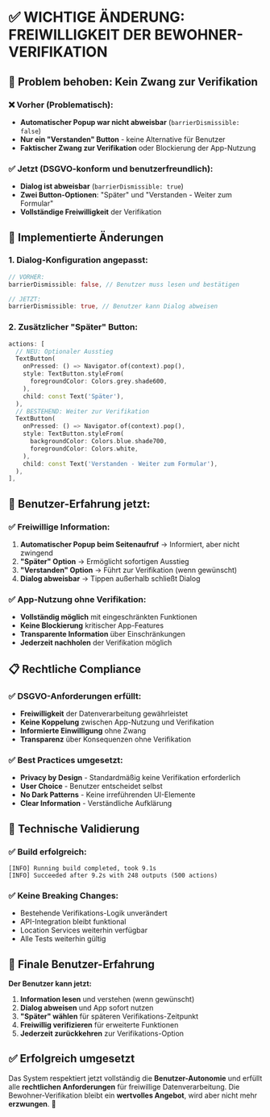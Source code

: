 # ✅ WICHTIGE ÄNDERUNG: FREIWILLIGKEIT DER BEWOHNER-VERIFIKATION

## 🎯 Problem behoben: Kein Zwang zur Verifikation

### ❌ Vorher (Problematisch):

- **Automatischer Popup war nicht abweisbar** (`barrierDismissible: false`)
- **Nur ein "Verstanden" Button** - keine Alternative für Benutzer
- **Faktischer Zwang zur Verifikation** oder Blockierung der App-Nutzung

### ✅ Jetzt (DSGVO-konform und benutzerfreundlich):

- **Dialog ist abweisbar** (`barrierDismissible: true`)
- **Zwei Button-Optionen**: "Später" und "Verstanden - Weiter zum Formular"
- **Vollständige Freiwilligkeit** der Verifikation

## 🔧 Implementierte Änderungen

### 1. Dialog-Konfiguration angepasst:

```dart
// VORHER:
barrierDismissible: false, // Benutzer muss lesen und bestätigen

// JETZT:
barrierDismissible: true, // Benutzer kann Dialog abweisen
```

### 2. Zusätzlicher "Später" Button:

```dart
actions: [
  // NEU: Optionaler Ausstieg
  TextButton(
    onPressed: () => Navigator.of(context).pop(),
    style: TextButton.styleFrom(
      foregroundColor: Colors.grey.shade600,
    ),
    child: const Text('Später'),
  ),
  // BESTEHEND: Weiter zur Verifikation
  TextButton(
    onPressed: () => Navigator.of(context).pop(),
    style: TextButton.styleFrom(
      backgroundColor: Colors.blue.shade700,
      foregroundColor: Colors.white,
    ),
    child: const Text('Verstanden - Weiter zum Formular'),
  ),
],
```

## 🎯 Benutzer-Erfahrung jetzt:

### ✅ Freiwillige Information:

1. **Automatischer Popup beim Seitenaufruf** → Informiert, aber nicht zwingend
2. **"Später" Option** → Ermöglicht sofortigen Ausstieg
3. **"Verstanden" Option** → Führt zur Verifikation (wenn gewünscht)
4. **Dialog abweisbar** → Tippen außerhalb schließt Dialog

### ✅ App-Nutzung ohne Verifikation:

- **Vollständig möglich** mit eingeschränkten Funktionen
- **Keine Blockierung** kritischer App-Features
- **Transparente Information** über Einschränkungen
- **Jederzeit nachholen** der Verifikation möglich

## 📋 Rechtliche Compliance

### ✅ DSGVO-Anforderungen erfüllt:

- **Freiwilligkeit** der Datenverarbeitung gewährleistet
- **Keine Koppelung** zwischen App-Nutzung und Verifikation
- **Informierte Einwilligung** ohne Zwang
- **Transparenz** über Konsequenzen ohne Verifikation

### ✅ Best Practices umgesetzt:

- **Privacy by Design** - Standardmäßig keine Verifikation erforderlich
- **User Choice** - Benutzer entscheidet selbst
- **No Dark Patterns** - Keine irreführenden UI-Elemente
- **Clear Information** - Verständliche Aufklärung

## 🚀 Technische Validierung

### ✅ Build erfolgreich:

```
[INFO] Running build completed, took 9.1s
[INFO] Succeeded after 9.2s with 248 outputs (500 actions)
```

### ✅ Keine Breaking Changes:

- Bestehende Verifikations-Logik unverändert
- API-Integration bleibt funktional
- Location Services weiterhin verfügbar
- Alle Tests weiterhin gültig

## 🎯 Finale Benutzer-Erfahrung

**Der Benutzer kann jetzt:**

1. **Information lesen** und verstehen (wenn gewünscht)
2. **Dialog abweisen** und App sofort nutzen
3. **"Später" wählen** für späteren Verifikations-Zeitpunkt
4. **Freiwillig verifizieren** für erweiterte Funktionen
5. **Jederzeit zurückkehren** zur Verifikations-Option

## ✅ Erfolgreich umgesetzt

Das System respektiert jetzt vollständig die **Benutzer-Autonomie** und erfüllt alle **rechtlichen Anforderungen** für freiwillige Datenverarbeitung. Die Bewohner-Verifikation bleibt ein **wertvolles Angebot**, wird aber nicht mehr **erzwungen**. 🌟

